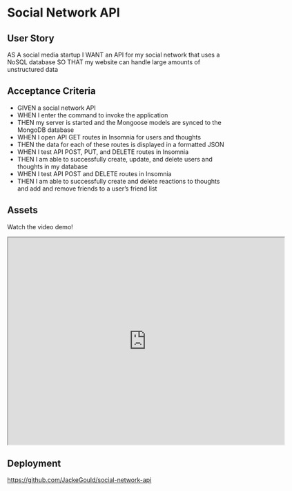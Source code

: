 # Social Network API

## User Story

AS A social media startup
I WANT an API for my social network that uses a NoSQL database
SO THAT my website can handle large amounts of unstructured data

## Acceptance Criteria

* GIVEN a social network API
* WHEN I enter the command to invoke the application
* THEN my server is started and the Mongoose models are synced to the MongoDB database
* WHEN I open API GET routes in Insomnia for users and thoughts
* THEN the data for each of these routes is displayed in a formatted JSON
* WHEN I test API POST, PUT, and DELETE routes in Insomnia
* THEN I am able to successfully create, update, and delete users and thoughts in my database
* WHEN I test API POST and DELETE routes in Insomnia
* THEN I am able to successfully create and delete reactions to thoughts and add and remove friends to a user’s friend list

## Assets

Watch the video demo!

<iframe src="https://drive.google.com/file/d/1j60gQSWEekYmuqpyCvaD8_OTE0b1t0cn/preview" width="640" height="480" allow="autoplay"></iframe>

## Deployment

https://github.com/JackeGould/social-network-api
